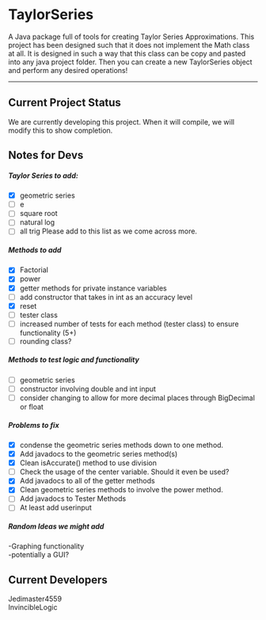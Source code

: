# TaylorSeries
A Java package full of tools for creating Taylor Series Approximations. This project has been designed such that 
it does not implement the Math class at all. It is designed in such a way that this class can be copy and pasted
into any java project folder. Then you can create a new TaylorSeries object and perform any desired operations!

<hr>

## Current Project Status
We are currently developing this project. When it will compile, we will modify this to show completion.

## Notes for Devs
##### Taylor Series to add:
- [x] geometric series
- [ ] e
- [ ] square root
- [ ] natural log
- [ ] all trig
Please add to this list as we come across more.</br>

##### Methods to add
- [x] Factorial</br>
- [x] power<br/>
- [x] getter methods for private instance variables</br>
- [ ] add constructor that takes in int as an accuracy level
- [x] reset
- [ ] tester class
- [ ] increased number of tests for each method (tester class) to ensure functionality (5+)
- [ ] rounding class?

##### Methods to test logic and functionality
- [ ] geometric series</br>
- [ ] constructor involving double and int input
- [ ] consider changing to allow for more decimal places through BigDecimal or float

##### Problems to fix
- [x] condense the geometric series methods down to one method.
- [x] Add javadocs to the geometric series method(s)
- [x] Clean isAccurate() method to use division
- [ ] Check the usage of the center variable. Should it even be used?
- [x] Add javadocs to all of the getter methods
- [x] Clean geometric series methods to involve the power method.
- [ ] Add javadocs to Tester Methods
- [ ] At least add userinput

##### Random Ideas we might add
-Graphing functionality</br>
-potentially a GUI?


## Current Developers
Jedimaster4559 </br>
InvincibleLogic
